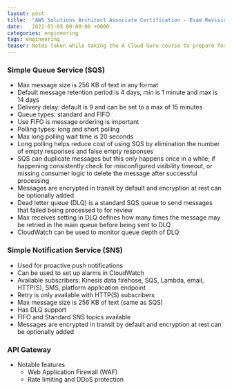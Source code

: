 ```yaml
---
layout: post
title:  "AWS Solutions Architect Associate Certification - Exam Revision Guide"
date:   2022-01-03 00:00:00 +0000   
categories: engineering
tags: engineering
teaser: Notes taken while taking the A Cloud Guru course to prepare for the certification exam
---
```


### Simple Queue Service (SQS)
* Max message size is 256 KB of text in any format
* Default message retention period is 4 days, min is 1 minute and max is 14 days
* Delivery delay: default is 9 and can be set to a max of 15 minutes
* Queue types: standard and FIFO
* Use FIFO is message ordering is important
* Polling types: long and short polling
* Max long polling wait time is 20 seconds
* Long polling helps reduce cost of using SQS by elimination the number of empty responses and false empty responses
* SQS can duplicate messages but this only happens once in a while; if happening consistently check for misconfigured
visibility timeout, or missing consumer logic to delete the message after successful processing
* Messages are encrypted in transit by default and encryption at rest can be optionally added
* Dead letter queue (DLQ) is a standard SQS queue to send messages that failed being processed to for review
* Max receives setting in DLQ defines how many times the message may be retried in the main queue before being sent to 
DLQ
* CloudWatch can be used to monitor queue depth of DLQ

### Simple Notification Service (SNS)
* Used for proactive push notifications
* Can be used to set up alarms in CloudWatch
* Available subscribers: Kinesis data firehose, SQS, Lambda, email, HTTP(S), SMS, platform application endpoint
* Retry is only available with HTTP(S) subscribers
* Max message size is 256 KB of text (same as SQS)
* Has DLQ support
* FIFO and Standard SNS topics available
* Messages are encrypted in transit by default and encryption at rest can be optionally added

### API Gateway
* Notable features
  * Web Application Firewall (WAF)
  * Rate limiting and DDoS protection